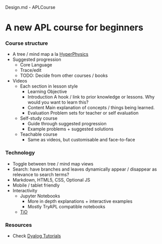 Design.md - APLCourse

# A new APL course for beginners

### Course structure
- A tree / mind map a la [HyperPhysics](http://hyperphysics.phy-astr.gsu.edu)
- Suggested progression
  - Core Language
  - Trace/edit
  - TODO: Decide from other courses / books
- Videos
  - Each section in lesson style
    - Learning Objective
    - Introduction
      A hook / link to prior knowledge or lessons. Why would you want to learn this?
    - Content
      Main explanation of concepts / things being learned.
    - Evaluation
      Problem sets for teacher or self evaluation
  - Self-study course
    - Guide through suggested progression
    - Example problems + suggested solutions
  - Teachable course
    - Same as videos, but customisable and face-to-face

### Technology
- Toggle between tree / mind map views
- Search: have branches and leaves dynamically appear / disappear as relevance to search terms?
- Markdown, HTML5, CSS, Optional JS
- Mobile / tablet friendly
- Interactivity
  - Jupyter Notebooks
    - More in depth explanations + interactive examples
    - Mostly TryAPL compatible notebooks 
  - [TiO](TiO.run)

### Resources
- Check [Dyalog Tutorials](https://github.com/rikedyp/DyalogTutorials)

